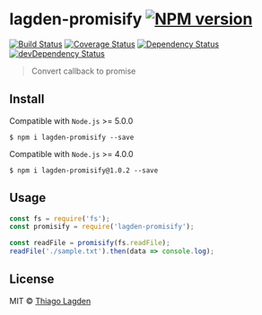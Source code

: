 # lagden-promisify [![NPM version](https://img.shields.io/npm/v/lagden-promisify.svg)](https://www.npmjs.com/package/lagden-promisify)
[![Build Status](https://travis-ci.org/lagden/promisify.svg?branch=master)](https://travis-ci.org/lagden/promisify)
[![Coverage Status](https://coveralls.io/repos/lagden/promisify/badge.svg?branch=master&service=github)](https://coveralls.io/github/lagden/promisify?branch=master)
[![Dependency Status](https://david-dm.org/lagden/promisify.svg)](https://david-dm.org/lagden/promisify)
[![devDependency Status](https://david-dm.org/lagden/promisify/dev-status.svg)](https://david-dm.org/lagden/promisify#info=devDependencies)

> Convert callback to promise


## Install

Compatible with `Node.js` >= 5.0.0

```
$ npm i lagden-promisify --save
```

Compatible with `Node.js` >= 4.0.0

```
$ npm i lagden-promisify@1.0.2 --save
```


## Usage

```javascript
const fs = require('fs');
const promisify = require('lagden-promisify');

const readFile = promisify(fs.readFile);
readFile('./sample.txt').then(data => console.log);
```


## License

MIT © [Thiago Lagden](http://lagden.in)
